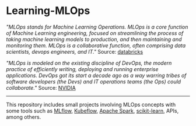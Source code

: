 # Learning-MLOps

*"MLOps stands for Machine Learning Operations. MLOps is a core function of Machine Learning engineering, focused on streamlining the process of taking machine learning models to production, and then maintaining and monitoring them. MLOps is a collaborative function, often comprising data scientists, devops engineers, and IT."* Source: [databricks](https://databricks.com/glossary/mlops#:~:text=MLOps%20stands%20for%20Machine%20Learning,then%20maintaining%20and%20monitoring%20them.)


*"MLOps is modeled on the existing discipline of DevOps, the modern practice of efficiently writing, deploying and running enterprise applications. DevOps got its start a decade ago as a way warring tribes of software developers (the Devs) and IT operations teams (the Ops) could collaborate."* Source: [NVIDIA](https://blogs.nvidia.com/blog/2020/09/03/what-is-mlops/)

-----------------

This repository includes small projects involving MLOps concepts with some tools such as [MLflow](https://mlflow.org/), [Kubeflow](https://www.kubeflow.org/), [Apache Spark](https://spark.apache.org/), [scikit-learn](https://scikit-learn.org/stable/), APIs, among others.
